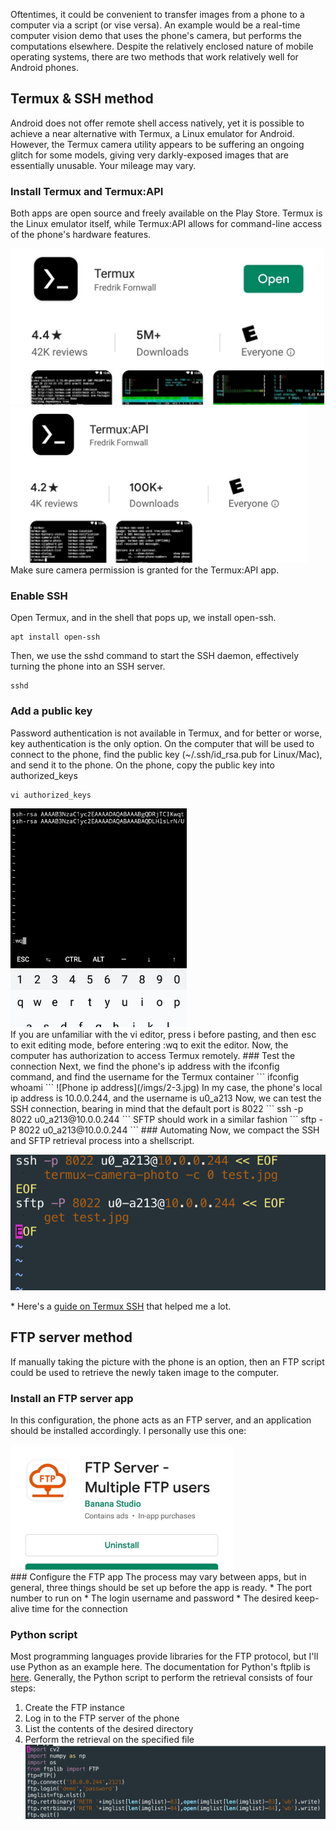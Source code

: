 Oftentimes, it could be convenient to transfer images from a phone to a computer via a script (or vise versa). An example would be a real-time computer vision demo that uses the phone's camera, but performs the computations elsewhere. Despite the relatively enclosed nature of mobile operating systems, there are two methods that work relatively well for Android phones.

## Termux & SSH method
Android does not offer remote shell access natively, yet it is possible to achieve a near alternative with Termux, a Linux emulator for Android. However, the Termux camera utility appears to be suffering an ongoing glitch for some models, giving very darkly-exposed images that are essentially unusable. Your mileage may vary.

### Install Termux and Termux:API
Both apps are open source and freely available on the Play Store. Termux is the Linux emulator itself, while Termux:API allows for command-line access of the phone's hardware features.
<div class="inline-image">
<img src="/imgs/2-1.jpg" height="250" alt="Termux app">
<img src="/imgs/2-2.jpg" height="250" alt="Termux API app">
</div>
Make sure camera permission is granted for the Termux:API app.

### Enable SSH
Open Termux, and in the shell that pops up, we install open-ssh.
```
apt install open-ssh
```
Then, we use the sshd command to start the SSH daemon, effectively turning the phone into an SSH server.
```
sshd
```
### Add a public key
Password authentication is not available in Termux, and for better or worse, key authentication is the only option.
On the computer that will be used to connect to the phone, find the public key (~/.ssh/id_rsa.pub for Linux/Mac), and send it to the phone.
On the phone, copy the public key into authorized_keys
```
vi authorized_keys
```
<div class="inline-image">
<img src="/imgs/2-5.jpg" height="350" alt="Authorized keys file">
</div>
If you are unfamiliar with the vi editor, press i before pasting, and then esc to exit editing mode, before entering :wq to exit the editor.
Now, the computer has authorization to access Termux remotely.
### Test the connection
Next, we find the phone's ip address with the ifconfig command, and find the username for the Termux container
```
ifconfig
whoami
```
![Phone ip address](/imgs/2-3.jpg)
In my case, the phone's local ip address is 10.0.0.244, and the username is u0_a213
Now, we can test the SSH connection, bearing in mind that the default port is 8022
```
ssh -p 8022 u0_a213@10.0.0.244
```
SFTP should work in a similar fashion
```
sftp -P 8022 u0_a213@10.0.0.244
```
### Automating
Now, we compact the SSH and SFTP retrieval process into a shellscript.

![Auto retrieval script](/imgs/2-7.png)

\* Here's a [guide on Termux SSH](https://glow.li/technology/2015/11/06/run-an-ssh-server-on-your-android-with-termux/) that helped me a lot.

## FTP server method
If manually taking the picture with the phone is an option, then an FTP script could be used to retrieve the newly taken image to the computer.
### Install an FTP server app
In this configuration, the phone acts as an FTP server, and an application should be installed accordingly.
I personally use this one:
<div class="inline-image">
<img src="/imgs/2-4.jpg" height="200" alt="FTP server app">
</div>
### Configure the FTP app
The process may vary between apps, but in general, three things should be set up before the app is ready.
* The port number to run on
* The login username and password
* The desired keep-alive time for the connection

### Python script
Most programming languages provide libraries for the FTP protocol, but I'll use Python as an example here.
The documentation for Python's ftplib is [here](https://docs.python.org/3/library/ftplib.html).
Generally, the Python script to perform the retrieval consists of four steps:
1. Create the FTP instance
2. Log in to the FTP server of the phone
3. List the contents of the desired directory
4. Perform the retrieval on the specified file
![Python download script](/imgs/2-6.png)


